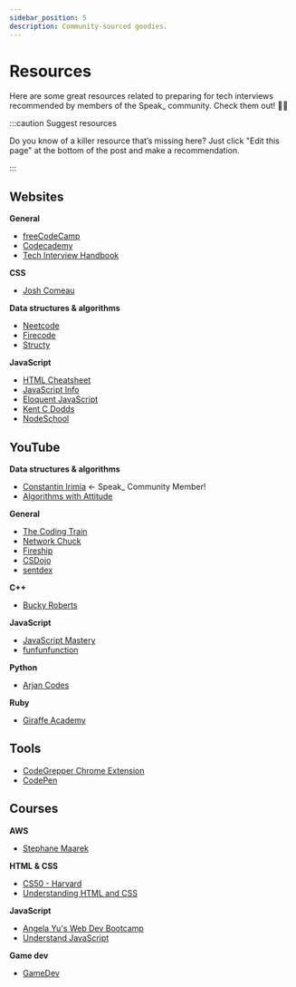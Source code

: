 ```yaml
---
sidebar_position: 5
description: Community-sourced goodies.
---
```


# Resources

Here are some great resources related to preparing for tech interviews recommended by members of the Speak\_ community. Check them out! 👊🏼

:::caution Suggest resources

Do you know of a killer resource that’s missing here? Just click "Edit this page" at the bottom of the post and make a recommendation.

:::

## Websites

**General**

- [freeCodeCamp](https://www.freecodecamp.org/)
- [Codecademy](https://www.codecademy.com/learn)
- [Tech Interview Handbook](https://www.techinterviewhandbook.org/)

**CSS**

- [Josh Comeau](https://www.joshwcomeau.com/css/designing-shadows/)

**Data structures & algorithms**

- [Neetcode](https://neetcode.io/)
- [Firecode](https://firecode.io/pages/landing)
- [Structy](https://www.structy.net/)

**JavaScript**

- [HTML Cheatsheet](https://htmlcheatsheet.com/js/)
- [JavaScript Info](https://javascript.info/)
- [Eloquent JavaScript](https://eloquentjavascript.net/)
- [Kent C Dodds](https://kentcdodds.com/blog/using-fetch-with-type-script)
- [NodeSchool](https://nodeschool.io/#workshopper-list)

## YouTube

**Data structures & algorithms**

- [Constantin Irimia](https://www.youtube.com/channel/UC-HHxlBILQUFDKMkaoSRPPg) ← Speak\_ Community Member!
- [Algorithms with Attitude](https://www.youtube.com/c/AlgorithmswithAttitude)

**General**

- [The Coding Train](https://youtube.com/c/TheCodingTrain)
- [Network Chuck](https://www.youtube.com/c/NetworkChuck)
- [Fireship](https://www.youtube.com/c/Fireship)
- [CSDojo](https://youtube.com/c/CSDojo)
- [sentdex](https://youtube.com/c/sentdex)

**C++**

- [Bucky Roberts](https://youtube.com/user/thenewboston)

**JavaScript**

- [JavaScript Mastery](https://www.youtube.com/channel/UCmXmlB4-HJytD7wek0Uo97A)
- [funfunfunction](https://www.youtube.com/c/funfunfunction)

**Python**

- [Arjan Codes](https://www.youtube.com/c/ArjanCodes)

**Ruby**

- [Giraffe Academy](https://youtube.com/c/GiraffeAcademy)

## Tools

- [CodeGrepper Chrome Extension](https://chrome.google.com/webstore/detail/grepper/amaaokahonnfjjemodnpmeenfpnnbkco?hl=en)
- [CodePen](https://codepen.io/)

## Courses

**AWS**

- [Stephane Maarek](https://www.udemy.com/user/stephane-maarek/)

**HTML & CSS**

- [CS50 - Harvard](https://www.youtube.com/watch?v=alnzFK-4xMY)
- [Understanding HTML and CSS](https://www.udemy.com/course/understanding-html-and-css/)

**JavaScript**

- [Angela Yu's Web Dev Bootcamp](https://www.udemy.com/course/the-complete-web-development-bootcamp/)
- [Understand JavaScript](https://www.udemy.com/course/understand-javascript/)

**Game dev**

- [GameDev](https://www.gamedev.tv/)
